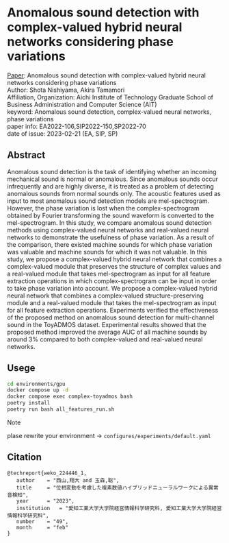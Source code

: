 # Anomalous sound detection with complex-valued hybrid neural networks considering phase variations

[Paper](https://www.ieice.org/publications/ken/summary.php?contribution_id=123914&society_cd=ESSNLS&ken_id=EA&year=2023&presen_date=2023-03-01&schedule_id=7826&lang=en&expandable=0): Anomalous sound detection with complex-valued hybrid neural networks considering phase variations  
Author: Shota Nishiyama, Akira Tamamori  
Affiliation, Organization: Aichi Institute of Technology Graduate School of Business Administration and Computer Science (AIT)  
keyword: Anomalous sound detection, complex-valued neural networks, phase variations  
paper info: EA2022-106,SIP2022-150,SP2022-70  
date of issue: 2023-02-21 (EA, SIP, SP)  

## Abstract

Anomalous sound detection is the task of identifying whether an incoming mechanical sound is normal or anomalous. Since anomalous sounds occur infrequently and are highly diverse, it is treated as a problem of detecting anomalous sounds from normal sounds only. The acoustic features used as input to most anomalous sound detection models are mel-spectrogram. However, the phase variation is lost when the complex-spectrogram obtained by Fourier transforming the sound waveform is converted to the mel-spectrogram. In this study, we compare anomalous sound detection methods using complex-valued neural networks and real-valued neural networks to demonstrate the usefulness of phase variation. As a result of the comparison, there existed machine sounds for which phase variation was valuable and machine sounds for which it was not valuable. In this study, we propose a complex-valued hybrid neural network that combines a complex-valued module that preserves the structure of complex values and a real-valued module that takes mel-spectrogram as input for all feature extraction operations in which complex-spectrogram can be input in order to take phase variation into account. We propose a complex-valued hybrid neural network that combines a complex-valued structure-preserving module and a real-valued module that takes the mel-spectrogram as input for all feature extraction operations. Experiments verified the effectiveness of the proposed method on anomalous sound detection for multi-channel sound in the ToyADMOS dataset. Experimental results showed that the proposed method improved the average AUC of all machine sounds by around 3% compared to both complex-valued and real-valued neural networks.

## Usege

```bash
cd environments/gpu
docker compose up -d
docker compose exec complex-toyadmos bash
poetry install
poetry run bash all_features_run.sh
```

> [!NOTE]  
plase rewrite your environment -> `configures/experiments/default.yaml`

## Citation

```
@techreport{weko_224446_1,
   author	 = "西山,翔大 and 玉森,聡",
   title	 = "位相変動を考慮した複素数値ハイブリッドニューラルワークによる異常音検知",
   year 	 = "2023",
   institution	 = "愛知工業大学大学院経営情報科学研究科, 愛知工業大学大学院経営情報科学研究科",
   number	 = "49",
   month	 = "feb"
}
```